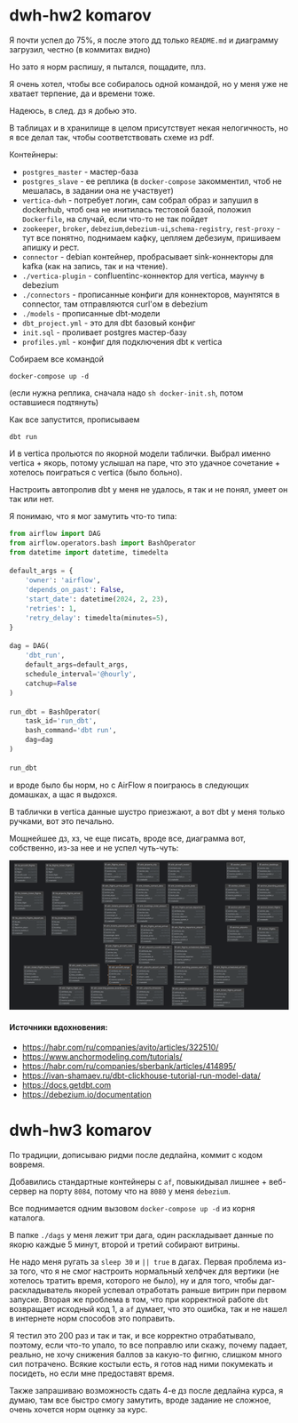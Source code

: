 # dwh-hw2 komarov

Я почти успел до 75%, я после этого дд только `README.md`
и диаграмму загрузил, честно (в коммитах видно)

Но зато я норм распишу, я пытался, пощадите, плз.

Я очень хотел, чтобы все собиралось одной командой, но
у меня уже не хватает терпение, да и времени тоже.

Надеюсь, в след. дз я добью это.

В таблицах и в хранилище в целом присутствует некая нелогичность, 
но я все делал так, чтобы соответствовать схеме из pdf.

Контейнеры:
- `postgres_master` - мастер-база
- `postgres_slave` - ее реплика (в `docker-compose` закомментил, 
чтоб не мешалась, в задании она не участвует)
- `vertica-dwh` - потребует логин, сам собрал образ и запушил в dockerhub, 
чтоб она не инитилась тестовой базой, положил `Dockerfile`, на случай, 
если что-то не так пойдет
- `zookeeper`, `broker`, `debezium`,`debezium-ui`,`schema-registry`, `rest-proxy` -
тут все понятно, поднимаем кафку, цепляем дебезиум, пришиваем апишку и рест.
- `connector` - debian контейнер, пробрасывает sink-коннекторы для kafka
  (как на запись, так и на чтение).
- `./vertica-plugin` - confluentinc-коннектор для vertica, маунчу в debezium
- `./connectors` - прописанные конфиги для коннекторов, маунтятся в connector,
там отправляются curl'ом в debezium
- `./models` - пропиcанные dbt-модели
- `dbt_project.yml` - это для dbt базовый конфиг
- `init.sql` - проливает postgres мастер-базу
- `profiles.yml` - конфиг для подключения dbt к vertica

Собираем все командой
```shell
docker-compose up -d
```
(если нужна реплика, сначала надо `sh docker-init.sh`, потом оставшиеся подтянуть)

Как все запустится, прописываем
```shell
dbt run
```
И в vertica прольются по якорной модели таблички.
Выбрал именно vertica + якорь, потому услышал на паре, что это удачное сочетание +
хотелось поиграться с vertica (было больно).

Настроить автопролив dbt у меня не удалось, я так и не понял, умеет он так или нет.

Я понимаю, что я мог замутить что-то типа:

```python
from airflow import DAG
from airflow.operators.bash import BashOperator
from datetime import datetime, timedelta

default_args = {
    'owner': 'airflow',
    'depends_on_past': False,
    'start_date': datetime(2024, 2, 23),
    'retries': 1,
    'retry_delay': timedelta(minutes=5),
}

dag = DAG(
    'dbt_run',
    default_args=default_args,
    schedule_interval='@hourly',
    catchup=False
)

run_dbt = BashOperator(
    task_id='run_dbt',
    bash_command='dbt run',
    dag=dag
)

run_dbt
```

и вроде было бы норм, но с AirFlow я поиграюсь в следующих домашках, а щас
я выдохся.

В таблички в vertica данные шустро приезжают, а вот dbt у меня только ручками,
вот это печально.

Мощнейшее дз, хз, че еще писать, вроде все, диаграмма вот, собственно, из-за
нее и не успел чуть-чуть:

![E/R-диаграмма dwh vertica](er.png)


#### Источники вдохновения:
- https://habr.com/ru/companies/avito/articles/322510/
- https://www.anchormodeling.com/tutorials/
- https://habr.com/ru/companies/sberbank/articles/414895/
- https://ivan-shamaev.ru/dbt-clickhouse-tutorial-run-model-data/
- https://docs.getdbt.com
- https://debezium.io/documentation


# dwh-hw3 komarov

По традиции, дописываю ридми после дедлайна, коммит с кодом вовремя.

Добавились стандартные контейнеры с `af`, повыкидывал лишнее + веб-сервер на порту `8084`, 
потому что на `8080` у меня `debezium`.

Все поднимается одним вызовом ```docker-compose up -d``` из корня каталога.

В папке `./dags` у меня лежит три дага, один раскладывает данные по якорю каждые 5 минут, второй и 
третий собирают витрины. 

Не надо меня ругать за `sleep 30` и `|| true` в дагах. Первая проблема из-за того, что я не смог 
настроить нормальный хелфчек для вертики (не хотелось тратить время, которого не было), ну и для того,
чтобы даг-раскладыватель якорей успевал отработать раньше витрин при первом запуске. 
Вторая же проблема в том, что при корректной работе `dbt` возвращает исходный код 1, а `af` думает, что
это ошибка, так и не нашел в интернете норм способов это поправить.

Я тестил это 200 раз и так и так, и все корректно отрабатывало, поэтому, если что-то упало,
то все поправлю или скажу, почему падает, реально, не хочу снижения баллов за
какую-то фигню, слишком много сил потрачено. Всякие костыли есть, я готов над ними покумекать и посидеть,
но если мне предоставят время. 

Также запрашиваю возможность сдать 4-е дз после дедлайна курса, я думаю, там все быстро смогу замутить,
вроде задание не сложное, очень хочется норм оценку за курс.